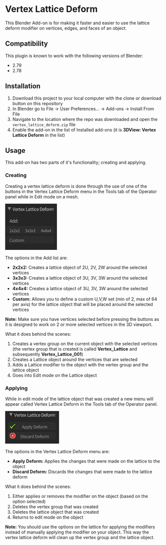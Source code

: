 # Vertex Lattice Deform

This Blender Add-on is for making it faster and easier to use the lattice deform
modifier on vertices, edges, and faces of an object.

## Compatibility

This plugin is known to work with the following versions of Blender:

- 2.79
- 2.78

## Installation

1. Download this project to your local computer with the clone or download
    button on this repository
1. In Blender go to File -> User Preferences... -> Add-ons -> Install From File
1. Navigate to the location where the repo was downloaded and open the
    `vertex_lattice_deform.zip` file
1. Enable the add-on in the list of Installed add-ons
    (it is **3DView: Vertex Lattice Deform** in the list)

## Usage

This add-on has two parts of it's functionality; creating and applying.

### Creating

Creating a vertex lattice deform is done through the use of one of the buttons
in the Vertex Lattice Deform menu in the Tools tab of the Operator panel while
in Edit mode on a mesh.

![](.github/op_panel_menu.PNG)

The options in the Add list are:

- **2x2x2:** Creates a lattice object of 2U, 2V, 2W around the selected vertices
- **3x3x3:** Creates a lattice object of 3U, 3V, 3W around the selected vertices
- **4x4x4:** Creates a lattice object of 3U, 3V, 3W around the selected vertices
- **Custom:** Allows you to define a custom U,V,W set (min of 2, max of 64 per
    axis) for the lattice object that will be placed around the selected vertices

**Note:** Make sure you have vertices selected before pressing the buttons as it is
designed to work on 2 or more selected vertices in the 3D viewport.

What it does behind the scenes:

1. Creates a vertex group on the current object with the selected vertices (the
    vertex group that is created is called  **Vertex_Lattice** and subsequently
    **Vertex_Lattice_001**)
1. Creates a Lattice object around the vertices that are selected
1. Adds a Lattice modifier to the object with the vertex group and the lattice
    object
1. Goes into Edit mode on the Lattice object

### Applying

While in edit mode of the lattice object that was created a new menu will appear
called Vertex Lattice Deform in the Tools tab of the Operator panel.

![](.github/op_panel_lattice_menu.PNG)

The options in the Vertex Lattice Deform menu are:

- **Apply Deform:** Applies the changes that were made on the lattice to the
    object
- **Discard Deform:** Discards the changes that were made to the lattice deform

What it does behind the scenes:

1. Either applies or removes the modifier on the object (based on the option
    selected)
1. Deletes the vertex group that was created
1. Deletes the lattice object that was created
1. Returns to edit mode on the object

**Note:** You should use the options on the lattice for applying the modifiers
  instead of manually applying the modifier on your object. This way the
  vertex lattice deform will clean up the vertex group and the lattice object.
